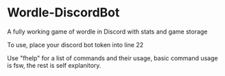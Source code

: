 # Wordle-DiscordBot
A fully working game of wordle in Discord with stats and game storage

To use, place your discord bot token into line 22

Use "fhelp" for a list of commands and their usage, basic command usage is fsw, the rest is self explanitory.
